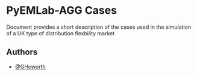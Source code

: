 
# PyEMLab-AGG Cases
Document provides a short description of the cases used in the simulation of a UK type of distribution flexbility market





## Authors

- [@GHoworth](https://www.github.com/ghoworth)

